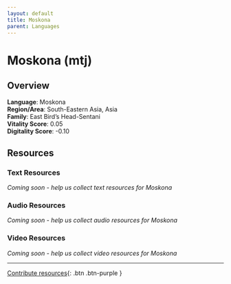 ```yaml
---
layout: default
title: Moskona
parent: Languages
---
```


# Moskona (mtj)

## Overview

**Language**: Moskona  
**Region/Area**: South-Eastern Asia, Asia  
**Family**: East Bird’s Head-Sentani  
**Vitality Score**: 0.05  
**Digitality Score**: -0.10  

## Resources

### Text Resources
*Coming soon - help us collect text resources for Moskona*

### Audio Resources
*Coming soon - help us collect audio resources for Moskona*

### Video Resources
*Coming soon - help us collect video resources for Moskona*

---

[Contribute resources](https://fairtrain.github.io/){: .btn .btn-purple }
